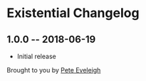 # Existential Changelog

## 1.0.0 -- 2018-06-19

* Initial release

Brought to you by [Pete Eveleigh](https://moresoda.co.uk)

